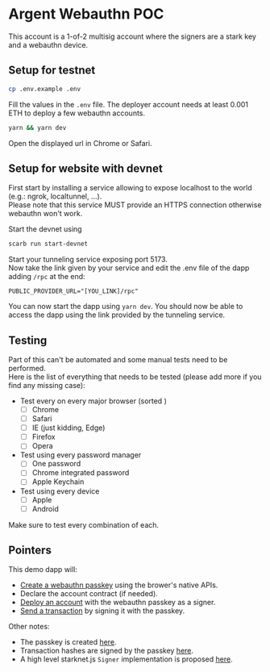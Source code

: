 # Argent Webauthn POC

This account is a 1-of-2 multisig account where the signers are a stark key and a webauthn device.

## Setup for testnet

```bash
cp .env.example .env
```

Fill the values in the `.env` file. The deployer account needs at least 0.001 ETH to deploy a few webauthn accounts.

```bash
yarn && yarn dev
```

Open the displayed url in Chrome or Safari.

## Setup for website with devnet

First start by installing a service allowing to expose localhost to the world (e.g.: ngrok, localtunnel, ...).  
Please note that this service MUST provide an HTTPS connection otherwise webauthn won't work.


Start the devnet using 
```bash
scarb run start-devnet
```

Start your tunneling service exposing port 5173.  
Now take the link given by your service and edit the .env file of the dapp adding `/rpc` at the end:
```
PUBLIC_PROVIDER_URL="[YOU_LINK]/rpc"
```

You can now start the dapp using `yarn dev`. You should now be able to access the dapp using the link provided by the tunneling service.

## Testing

Part of this can't be automated and some manual tests need to be performed.  
Here is the list of everything that needs to be tested (please add more if you find any missing case):

- Test every on every major browser (sorted )
  - [ ] Chrome
  - [ ] Safari
  - [ ] IE (just kidding, Edge)
  - [ ] Firefox
  - [ ] Opera
- Test using every password manager
  - [ ] One password
  - [ ] Chrome integrated password
  - [ ] Apple Keychain
- Test using every device
  - [ ] Apple
  - [ ] Android

Make sure to test every combination of each.

## Pointers

This demo dapp will:

- [Create a webauthn passkey](./src/routes/+page.svelte#L19) using the brower's native APIs.
- Declare the account contract (if needed).
- [Deploy an account](./src/routes/+page.svelte#L23) with the webauthn passkey as a signer.
- [Send a transaction](./src/routes/+page.svelte#L27) by signing it with the passkey.

Other notes:

- The passkey is created [here](./src/lib/webauthnAttestation.ts#L12).
- Transaction hashes are signed by the passkey [here](./src/lib/webauthnAssertion.ts#L24).
- A high level starknet.js `Signer` implementation is proposed [here](./src/lib/webauthnOwner.ts).
